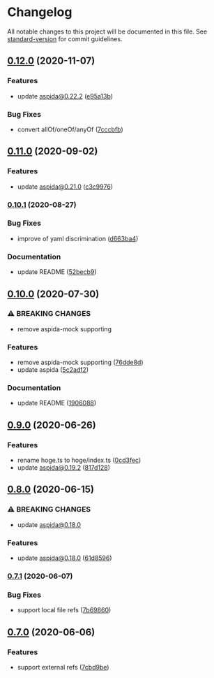 # Changelog

All notable changes to this project will be documented in this file. See [standard-version](https://github.com/conventional-changelog/standard-version) for commit guidelines.

## [0.12.0](https://github.com/aspida/openapi2aspida/compare/v0.11.0...v0.12.0) (2020-11-07)


### Features

* update aspida@0.22.2 ([e95a13b](https://github.com/aspida/openapi2aspida/commit/e95a13bd720651a78dfbf42c7ceb1d1f14e297c9))


### Bug Fixes

* convert allOf/oneOf/anyOf ([7cccbfb](https://github.com/aspida/openapi2aspida/commit/7cccbfb6fd75c29ddc4e16067c359120f2fb8763))

## [0.11.0](https://github.com/aspida/openapi2aspida/compare/v0.10.1...v0.11.0) (2020-09-02)


### Features

* update aspida@0.21.0 ([c3c9976](https://github.com/aspida/openapi2aspida/commit/c3c9976db1d06fb8b8e7e43fa765073a5d19ed00))

### [0.10.1](https://github.com/aspida/openapi2aspida/compare/v0.10.0...v0.10.1) (2020-08-27)


### Bug Fixes

* improve of yaml discrimination ([d663ba4](https://github.com/aspida/openapi2aspida/commit/d663ba451d858aeab06b6c3e5c2bbf81844d7365))


### Documentation

* update README ([52becb9](https://github.com/aspida/openapi2aspida/commit/52becb9f5264f26b9db7a13da7eab1edd60f36a0))

## [0.10.0](https://github.com/aspida/openapi2aspida/compare/v0.9.0...v0.10.0) (2020-07-30)


### ⚠ BREAKING CHANGES

* remove aspida-mock supporting

### Features

* remove aspida-mock supporting ([76dde8d](https://github.com/aspida/openapi2aspida/commit/76dde8d5eb2bfbe7ffe6dd57d66f42e0afb34de4))
* update aspida ([5c2adf2](https://github.com/aspida/openapi2aspida/commit/5c2adf2c503820c21b2d1890133fc13efbb197b4))


### Documentation

* update README ([1906088](https://github.com/aspida/openapi2aspida/commit/19060884421f5647d1cb0a19088fc7ad6aa3db06))

## [0.9.0](https://github.com/aspida/openapi2aspida/compare/v0.8.0...v0.9.0) (2020-06-26)


### Features

* rename hoge.ts to hoge/index.ts ([0cd3fec](https://github.com/aspida/openapi2aspida/commit/0cd3fecf3964aabe97769719290645328c2d07e5))
* update aspida@0.19.2 ([817d128](https://github.com/aspida/openapi2aspida/commit/817d12867611e98c73df9d87bf3ae2d3abfb7039))

## [0.8.0](https://github.com/aspida/openapi2aspida/compare/v0.7.1...v0.8.0) (2020-06-15)


### ⚠ BREAKING CHANGES

* update aspida@0.18.0

### Features

* update aspida@0.18.0 ([61d8596](https://github.com/aspida/openapi2aspida/commit/61d8596dc66a7bfd4dda7fb9d619e7e7af71c4fa))

### [0.7.1](https://github.com/aspida/openapi2aspida/compare/v0.7.0...v0.7.1) (2020-06-07)


### Bug Fixes

* support local file refs ([7b69860](https://github.com/aspida/openapi2aspida/commit/7b69860e6d3071f623c8366a17f1fe77717d7a92))

## [0.7.0](https://github.com/aspida/openapi2aspida/compare/v0.6.1...v0.7.0) (2020-06-06)


### Features

* support external refs ([7cbd9be](https://github.com/aspida/openapi2aspida/commit/7cbd9be2b401e9e15021110c87edf0c29f6f61d2))

